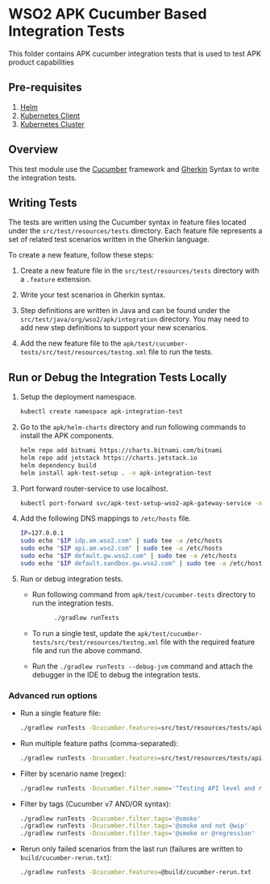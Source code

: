 # WSO2 APK Cucumber Based Integration Tests

This folder contains APK cucumber integration tests that is used to test APK product capabilities

## Pre-requisites

1. [Helm](https://helm.sh/docs/intro/install/)
2. [Kubernetes Client](https://kubernetes.io/docs/tasks/tools/install-kubectl/)
3. [Kubernetes Cluster](https://kubernetes.io/docs/setup)

## Overview

This test module use the [Cucumber](https://cucumber.io/) framework and [Gherkin](https://cucumber.io/docs/gherkin/) Syntax to write the integration tests.

## Writing Tests

The tests are written using the Cucumber syntax in feature files located under the `src/test/resources/tests` directory. Each feature file represents a set of related test scenarios written in the Gherkin language.

To create a new feature, follow these steps:

1. Create a new feature file in the `src/test/resources/tests` directory with a `.feature` extension.

2. Write your test scenarios in Gherkin syntax.

3. Step definitions are written in Java and can be found under the `src/test/java/org/wso2/apk/integration` directory. You may need to add new step definitions to support your new scenarios.

4. Add the new feature file to the `apk/test/cucumber-tests/src/test/resources/testng.xml` file to run the tests.

## Run or Debug the Integration Tests Locally

1. Setup the deployment namespace.

    ```bash
    kubectl create namespace apk-integration-test
    ```

2. Go to the `apk/helm-charts` directory and run following commands to install the APK components.

    ```bash
    helm repo add bitnami https://charts.bitnami.com/bitnami
    helm repo add jetstack https://charts.jetstack.io
    helm dependency build
    helm install apk-test-setup . -n apk-integration-test
    ```

3. Port forward router-service to use localhost.

    ```bash
    kubectl port-forward svc/apk-test-setup-wso2-apk-gateway-service -n apk-integration-test 9095:9095
    ```

4. Add the following DNS mappings to `/etc/hosts` file.

    ```bash
    IP=127.0.0.1
    sudo echo "$IP idp.am.wso2.com" | sudo tee -a /etc/hosts
    sudo echo "$IP api.am.wso2.com" | sudo tee -a /etc/hosts
    sudo echo "$IP default.gw.wso2.com" | sudo tee -a /etc/hosts
    sudo echo "$IP default.sandbox.gw.wso2.com" | sudo tee -a /etc/hosts
    ```

5. Run or debug integration tests.

   - Run following command from `apk/test/cucumber-tests` directory to run the integration tests.

       ```bash
             ./gradlew runTests
       ```
    - To run a single test, update the `apk/test/cucumber-tests/src/test/resources/testng.xml` file with the required feature file and run the above command.

     - Run the `./gradlew runTests --debug-jvm` command and attach the debugger in the IDE to debug the integration tests.

### Advanced run options

- Run a single feature file:

    ```bash
    ./gradlew runTests -Dcucumber.features=src/test/resources/tests/api/BackendAPIKeyAuthNew.feature
    ```

- Run multiple feature paths (comma-separated):

    ```bash
    ./gradlew runTests -Dcucumber.features=src/test/resources/tests/api/EndpointNew.feature,src/test/resources/tests/api/HeaderModifierNew.feature
    ```

- Filter by scenario name (regex):

    ```bash
    ./gradlew runTests -Dcucumber.filter.name='^Testing API level and resource.*'
    ```

- Filter by tags (Cucumber v7 AND/OR syntax):

    ```bash
    ./gradlew runTests -Dcucumber.filter.tags='@smoke'
    ./gradlew runTests -Dcucumber.filter.tags='@smoke and not @wip'
    ./gradlew runTests -Dcucumber.filter.tags='@smoke or @regression'
    ```

- Rerun only failed scenarios from the last run (failures are written to `build/cucumber-rerun.txt`):

    ```bash
    ./gradlew runTests -Dcucumber.features=@build/cucumber-rerun.txt
    ```